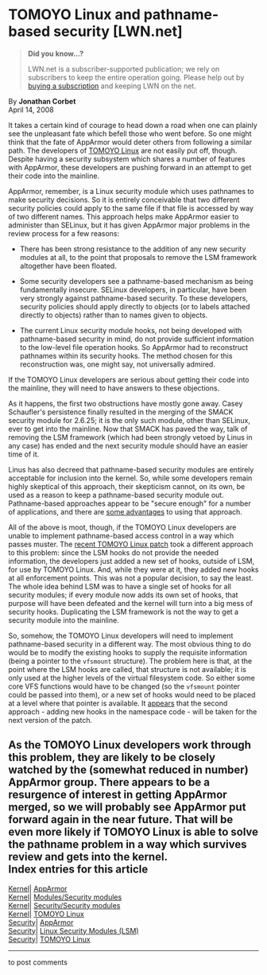 # TOMOYO Linux and pathname-based security [LWN.net]

> **Did you know...?**
> 
> LWN.net is a subscriber-supported publication; we rely on subscribers to keep the entire operation going. Please help out by [buying a subscription](/Promo/nst-nag4/subscribe) and keeping LWN on the net. 

By **Jonathan Corbet**  
April 14, 2008 

It takes a certain kind of courage to head down a road when one can plainly see the unpleasant fate which befell those who went before. So one might think that the fate of AppArmor would deter others from following a similar path. The developers of [TOMOYO Linux](http://elinux.org/TomoyoLinux) are not easily put off, though. Despite having a security subsystem which shares a number of features with AppArmor, these developers are pushing forward in an attempt to get their code into the mainline. 

AppArmor, remember, is a Linux security module which uses pathnames to make security decisions. So it is entirely conceivable that two different security policies could apply to the same file if that file is accessed by way of two different names. This approach helps make AppArmor easier to administer than SELinux, but it has given AppArmor major problems in the review process for a few reasons: 

  * There has been strong resistance to the addition of any new security modules at all, to the point that proposals to remove the LSM framework altogether have been floated. 

  * Some security developers see a pathname-based mechanism as being fundamentally insecure. SELinux developers, in particular, have been very strongly against pathname-based security. To these developers, security policies should apply directly to objects (or to labels attached directly to objects) rather than to names given to objects. 

  * The current Linux security module hooks, not being developed with pathname-based security in mind, do not provide sufficient information to the low-level file operation hooks. So AppArmor had to reconstruct pathnames within its security hooks. The method chosen for this reconstruction was, one might say, not universally admired. 




If the TOMOYO Linux developers are serious about getting their code into the mainline, they will need to have answers to these objections. 

As it happens, the first two obstructions have mostly gone away. Casey Schaufler's persistence finally resulted in the merging of the SMACK security module for 2.6.25; it is the only such module, other than SELinux, ever to get into the mainline. Now that SMACK has paved the way, talk of removing the LSM framework (which had been strongly vetoed by Linus in any case) has ended and the next security module should have an easier time of it. 

Linus has also decreed that pathname-based security modules are entirely acceptable for inclusion into the kernel. So, while some developers remain highly skeptical of this approach, their skepticism cannot, on its own, be used as a reason to keep a pathname-based security module out. Pathname-based approaches appear to be "secure enough" for a number of applications, and there are [some advantages](/Articles/277842/) to using that approach. 

All of the above is moot, though, if the TOMOYO Linux developers are unable to implement pathname-based access control in a way which passes muster. The [recent TOMOYO Linux patch](http://lwn.net/Articles/276603/) took a different approach to this problem: since the LSM hooks do not provide the needed information, the developers just added a new set of hooks, outside of LSM, for use by TOMOYO Linux. And, while they were at it, they added new hooks at all enforcement points. This was not a popular decision, to say the least. The whole idea behind LSM was to have a single set of hooks for all security modules; if every module now adds its own set of hooks, that purpose will have been defeated and the kernel will turn into a big mess of security hooks. Duplicating the LSM framework is not the way to get a security module into the mainline. 

So, somehow, the TOMOYO Linux developers will need to implement pathname-based security in a different way. The most obvious thing to do would be to modify the existing hooks to supply the requisite information (being a pointer to the `vfsmount` structure). The problem here is that, at the point where the LSM hooks are called, that structure is not available; it is only used at the higher levels of the virtual filesystem code. So either some core VFS functions would have to be changed (so the `vfsmount` pointer could be passed into them), or a new set of hooks would need to be placed at a level where that pointer is available. It [appears](/Articles/277846/) that the second approach - adding new hooks in the namespace code - will be taken for the next version of the patch. 

As the TOMOYO Linux developers work through this problem, they are likely to be closely watched by the (somewhat reduced in number) AppArmor group. There appears to be a resurgence of interest in getting AppArmor merged, so we will probably see AppArmor put forward again in the near future. That will be even more likely if TOMOYO Linux is able to solve the pathname problem in a way which survives review and gets into the kernel.  
Index entries for this article  
---  
[Kernel](/Kernel/Index)| [AppArmor](/Kernel/Index#AppArmor)  
[Kernel](/Kernel/Index)| [Modules/Security modules](/Kernel/Index#Modules-Security_modules)  
[Kernel](/Kernel/Index)| [Security/Security modules](/Kernel/Index#Security-Security_modules)  
[Kernel](/Kernel/Index)| [TOMOYO Linux](/Kernel/Index#TOMOYO_Linux)  
[Security](/Security/Index/)| [AppArmor](/Security/Index/#AppArmor)  
[Security](/Security/Index/)| [Linux Security Modules (LSM)](/Security/Index/#Linux_Security_Modules_LSM)  
[Security](/Security/Index/)| [TOMOYO Linux](/Security/Index/#TOMOYO_Linux)  
  


* * *

to post comments 
